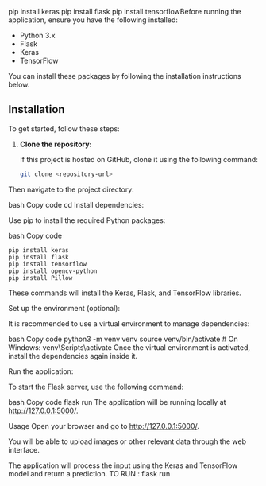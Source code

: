 pip install keras
pip install flask
pip install tensorflowBefore running the application, ensure you have the following installed:

- Python 3.x
- Flask
- Keras
- TensorFlow

You can install these packages by following the installation instructions below.

## Installation

To get started, follow these steps:

1. **Clone the repository:**

   If this project is hosted on GitHub, clone it using the following command:

   ```bash
   git clone <repository-url>
Then navigate to the project directory:

bash
Copy code
cd <repository-directory>
Install dependencies:

Use pip to install the required Python packages:

bash
Copy code
```
pip install keras
pip install flask
pip install tensorflow
pip install opencv-python
pip install Pillow

```
These commands will install the Keras, Flask, and TensorFlow libraries.

Set up the environment (optional):

It is recommended to use a virtual environment to manage dependencies:

bash
Copy code
python3 -m venv venv
source venv/bin/activate  # On Windows: venv\Scripts\activate
Once the virtual environment is activated, install the dependencies again inside it.

Run the application:

To start the Flask server, use the following command:

bash
Copy code
flask run
The application will be running locally at http://127.0.0.1:5000/.

Usage
Open your browser and go to http://127.0.0.1:5000/.

You will be able to upload images or other relevant data through the web interface.

The application will process the input using the Keras and TensorFlow model and return a prediction.
TO RUN : flask run
